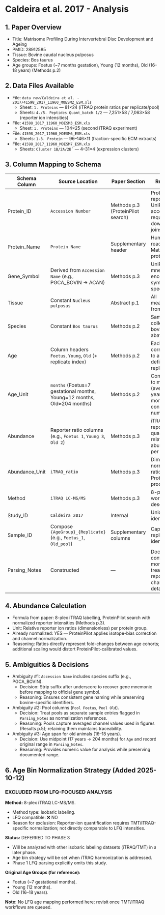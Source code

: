 # Caldeira et al. 2017 - Analysis

## 1. Paper Overview
- Title: Matrisome Profiling During Intervertebral Disc Development and Ageing
- PMID: 28912585
- Tissue: Bovine caudal nucleus pulposus
- Species: Bos taurus
- Age groups: Foetus (~7 months gestation), Young (12 months), Old (16–18 years) (Methods p.2)

## 2. Data Files Available
- File: `data_raw/Caldeira et al. - 2017/41598_2017_11960_MOESM2_ESM.xls`
  - Sheet: `1. Proteins` — 81×24 (iTRAQ protein ratios per replicate/pool)
  - Sheets: `4./5. Peptides Quant_batch 1/2` — 7,251×58 / 7,063×58 (reporter ion intensities)
- File: `41598_2017_11960_MOESM3_ESM.xls`
  - Sheet: `1. Proteins` — 104×25 (second iTRAQ experiment)
- File: `41598_2017_11960_MOESM6_ESM.xls`
  - Sheets: `1-3. Protein` — 96–146×11 (fraction-specific ECM extracts)
- File: `41598_2017_11960_MOESM7_ESM.xls`
  - Sheets: `Cluster 1B/2A/2B´` — 4–31×4 (expression clusters)

## 3. Column Mapping to Schema
| Schema Column | Source Location | Paper Section | Reasoning |
|---------------|----------------|---------------|-----------|
| Protein_ID | `Accession Number` | Methods p.3 (ProteinPilot search) | ProteinPilot reports UniProt accessions; required for downstream joins |
| Protein_Name | `Protein Name` | Supplementary header | Human-readable Matrisome protein names |
| Gene_Symbol | Derived from `Accession Name` (e.g., PGCA_BOVIN → ACAN) | Methods p.3 | UniProt mnemonic encodes gene symbol before species suffix |
| Tissue | Constant `Nucleus pulposus` | Abstract p.1 | All measurements from NP tissue |
| Species | Constant `Bos taurus` | Methods p.2 | Samples collected from bovine abattoir |
| Age | Column headers `Foetus`, `Young`, `Old` (+ replicate index) | Methods p.2 | Each column corresponds to an age-defined replicate |
| Age_Unit | `months` (Foetus=7 gestational months, Young=12 months, Old≈204 months) | Methods p.2 | Convert years to months (average 17 years = 204 months) for consistent numeric scale |
| Abundance | Reporter ratio columns (e.g., `Foetus 1`, `Young 3`, `Old 2`) | Methods p.3 | iTRAQ reporter ratios quantify relative abundance per replicate |
| Abundance_Unit | `iTRAQ_ratio` | Methods p.3 | Dimensionless normalized ratios post-ProteinPilot processing |
| Method | `iTRAQ LC-MS/MS` | Methods p.3 | 8-plex iTRAQ workflow described |
| Study_ID | `Caldeira_2017` | Internal | Unique identifier |
| Sample_ID | Compose `{AgeGroup}_{Replicate}` (e.g., `Foetus_1`, `Old_pool`) | Supplementary columns | Captures replicate/pool identity |
| Parsing_Notes | Constructed | — | Document age conversion to months, pool treatment, and reporter channel details |

## 4. Abundance Calculation
- Formula from paper: 8-plex iTRAQ labelling, ProteinPilot search with normalized reporter intensities (Methods p.3).
- Unit: Relative reporter ion ratios (dimensionless) per protein group.
- Already normalized: YES — ProteinPilot applies isotope-bias correction and channel normalization.
- Reasoning: Ratios directly represent fold-changes between age cohorts; additional scaling would distort ProteinPilot-calibrated values.

## 5. Ambiguities & Decisions
- Ambiguity #1: `Accession Name` includes species suffix (e.g., PGCA_BOVIN).
  - Decision: Strip suffix after underscore to recover gene mnemonic before mapping to official gene symbol.
  - Reasoning: Ensures consistent gene naming while preserving bovine-specific identifiers.
- Ambiguity #2: Pool columns (`Pool Foetus`, `Pool Old`).
  - Decision: Treat pools as separate sample entries flagged in `Parsing_Notes` as normalization references.
  - Reasoning: Pools capture averaged channel values used in figures (Results p.5); retaining them maintains traceability.
- Ambiguity #3: Age span for old animals (16–18 years).
  - Decision: Use midpoint (17 years → 204 months) for `Age` and record original range in `Parsing_Notes`.
  - Reasoning: Provides numeric value for analysis while preserving documented range.

## 6. Age Bin Normalization Strategy (Added 2025-10-12)

### EXCLUDED FROM LFQ-FOCUSED ANALYSIS

**Method:** 8-plex iTRAQ LC-MS/MS.
- Method type: Isobaric labeling.
- LFQ compatible: ❌ NO
- Reason for exclusion: Reporter-ion quantification requires TMT/iTRAQ-specific normalization; not directly comparable to LFQ intensities.

**Status:** DEFERRED TO PHASE 3
- Will be analyzed with other isobaric labeling datasets (iTRAQ/TMT) in a later phase.
- Age bin strategy will be set when iTRAQ harmonization is addressed.
- Phase 1 LFQ parsing explicitly omits this study.

**Original Age Groups (for reference):**
- Foetus (~7 gestational months).
- Young (12 months).
- Old (16–18 years).

**Note:** No LFQ age mapping performed here; revisit once TMT/iTRAQ workflows are queued.
